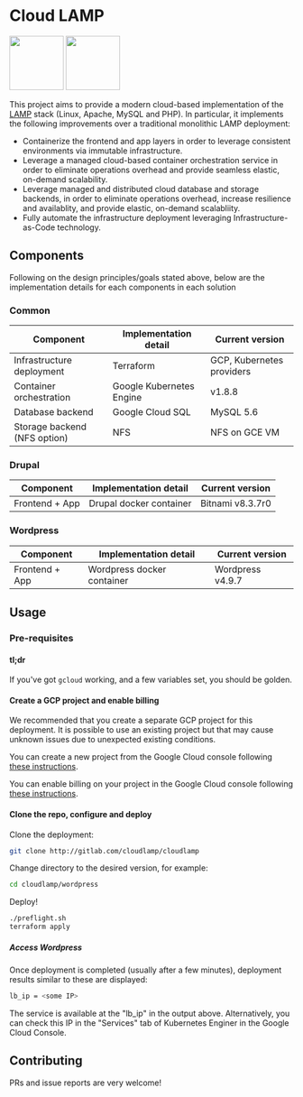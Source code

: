 # Cloud LAMP

<img src="https://cloud.google.com/_static/images/cloud/icons/favicons/onecloud/apple-icon.png" width="96"> <img src="https://www.silhouette-illust.com/wp-content/uploads/2016/06/3423-300x300.jpg" width="96">

This project aims to provide a modern cloud-based implementation of the [LAMP](https://en.wikipedia.org/wiki/LAMP) stack (Linux, Apache, MySQL and PHP). In particular, it implements the following improvements over a traditional monolithic LAMP deployment:

  - Containerize the frontend and app layers in order to leverage consistent environments via immutable infrastructure.
  - Leverage a managed cloud-based container orchestration service in order to eliminate operations overhead and provide seamless elastic, on-demand scalability.
  - Leverage managed and distributed cloud database and storage backends, in order to eliminate operations overhead, increase resilience and availablity, and provide elastic, on-demand scalabliity.
  - Fully automate the infrastructure deployment leveraging Infrastructure-as-Code technology.

## Components

Following on the design principles/goals stated above, below are the implementation details for each components in each solution

### Common
| Component | Implementation detail | Current version |
| ------ | ------ | ------ |
| Infrastructure deployment | Terraform | GCP, Kubernetes providers
| Container orchestration | Google Kubernetes Engine | v1.8.8
| Database backend | Google Cloud SQL | MySQL 5.6
| Storage backend (NFS option) | NFS | NFS on GCE VM

### Drupal
| Component | Implementation detail | Current version |
| ------ | ------ | ------ |
| Frontend + App  | Drupal docker container | Bitnami v8.3.7r0

### Wordpress
| Component | Implementation detail | Current version |
| ------ | ------ | ------ |
| Frontend + App  | Wordpress docker container | Wordpress v4.9.7

## Usage
### Pre-requisites
#### tl;dr
If you've got `gcloud` working, and a few variables set, you should be golden.

#### Create a GCP project and enable billing
We recommended that you create a separate GCP project for this deployment. It is possible to use an existing project but that may cause unknown issues due to unexpected existing conditions.

You can create a new project from the Google Cloud console following [these instructions](https://cloud.google.com/resource-manager/docs/creating-managing-projects).

You can enable billing on your project in the Google Cloud console following [these instructions](https://cloud.google.com/billing/docs/how-to/modify-project).

#### Clone the repo, configure and deploy
Clone the deployment:
```sh
git clone http://gitlab.com/cloudlamp/cloudlamp
```
Change directory to the desired version, for example:
```sh
cd cloudlamp/wordpress
```
Deploy!
```sh
./preflight.sh
terraform apply
```
##### Access Wordpress
Once deployment is completed (usually after a few minutes), deployment results similar to these are displayed:
```sh
lb_ip = <some IP>
```
The service is available at the "lb_ip" in the output above. Alternatively, you can check this IP in the "Services" tab of Kubernetes Enginer in the Google Cloud Console.

## Contributing

PRs and issue reports are very welcome!
